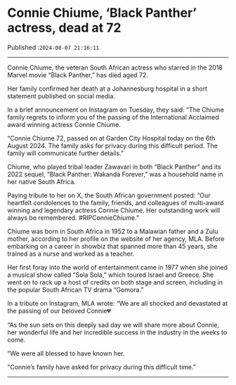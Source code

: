 # Connie Chiume, ‘Black Panther’ actress, dead at 72

Published :`2024-08-07 21:16:11`

---

Connie Chiume, the veteran South African actress who starred in the 2018 Marvel movie “Black Panther,” has died aged 72.

Her family confirmed her death at a Johannesburg hospital in a short statement published on social media.

In a brief announcement on Instagram on Tuesday, they said: “The Chiume family regrets to inform you of the passing of the International Acclaimed award winning actress Connie Chiume.

“Connie Chiume 72, passed on at Garden City Hospital today on the 6th August 2024. The family asks for privacy during this difficult period. The family will communicate further details.”

Chiume, who played tribal leader Zawavari in both “Black Panther” and its 2022 sequel, “Black Panther: Wakanda Forever,” was a household name in her native South Africa.

Paying tribute to her on X, the South African government posted: “Our heartfelt condolences to the family, friends, and colleagues of multi-award winning and legendary actress Connie Chiume. Her outstanding work will always be remembered. #RIPConnieChiume.”

Chiume was born in South Africa in 1952 to a Malawian father and a Zulu mother, according to her profile on the website of her agency, MLA. Before embarking on a career in showbiz that spanned more than 45 years, she trained as a nurse and worked as a teacher.

Her first foray into the world of entertainment came in 1977 when she joined a musical show called “Sola Sola,” which toured Israel and Greece. She went on to rack up a host of credits on both stage and screen, including in the popular South African TV drama “Gomora.”

In a tribute on Instagram, MLA wrote: “We are all shocked and devastated at the passing of our beloved Connie💔

“As the sun sets on this deeply sad day we will share more about Connie, her wonderful life and her incredible success in the industry in the weeks to come.

“We were all blessed to have known her.

“Connie’s family have asked for privacy during this difficult time.”

---

